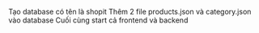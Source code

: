 Tạo database có tên là shopit
Thêm 2 file products.json và category.json vào database 
Cuối cùng start cả frontend và backend 
